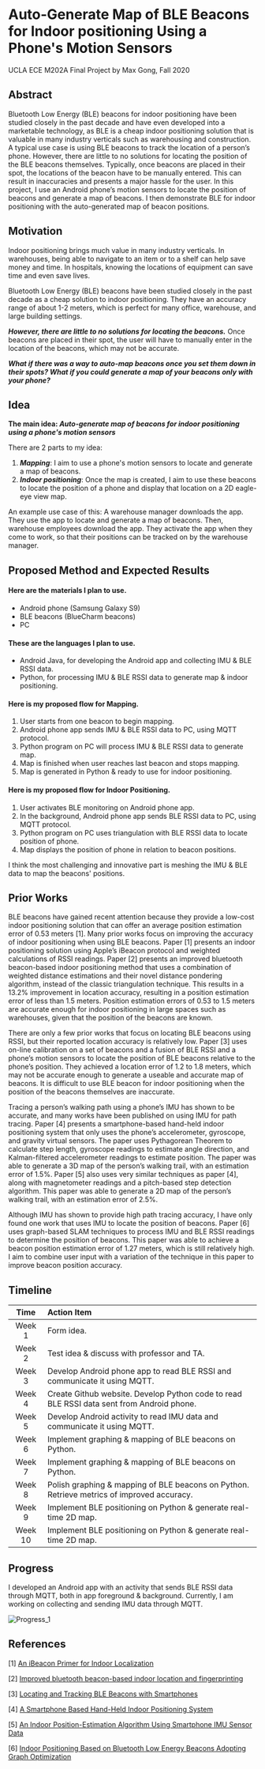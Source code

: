 # Auto-Generate Map of BLE Beacons for Indoor positioning Using a Phone's Motion Sensors

UCLA ECE M202A Final Project by Max Gong, Fall 2020

## Abstract

Bluetooth Low Energy (BLE) beacons for indoor positioning have been studied closely in the past decade and have even developed into a marketable technology, as BLE is a cheap indoor positioning solution that is valuable in many industry verticals such as warehousing and construction. A typical use case is using BLE beacons to track the location of a person’s phone. However, there are little to no solutions for locating the position of the BLE beacons themselves. Typically, once beacons are placed in their spot, the locations of the beacon have to be manually entered. This can result in inaccuracies and presents a major hassle for the user. In this project, I use an Android phone’s motion sensors to locate the position of beacons and generate a map of beacons. I then demonstrate BLE for indoor positioning with the auto-generated map of beacon positions. 

## Motivation

Indoor positioning brings much value in many industry verticals. In warehouses, being able to navigate to an item or to a shelf can help save money and time. In hospitals, knowing the locations of equipment can save time and even save lives.

Bluetooth Low Energy (BLE) beacons have been studied closely in the past decade as a cheap solution to indoor positioning. They have an accuracy range of about 1-2 meters, which is perfect for many office, warehouse, and large building settings. 

***However, there are little to no solutions for locating the beacons.*** Once beacons are placed in their spot, the user will have to manually enter in the location of the beacons, which may not be accurate. 

***What if there was a way to auto-map beacons once you set them down in their spots? What if you could generate a map of your beacons only with your phone?*** 


## Idea

**The main idea: _Auto-generate map of beacons for indoor positioning using a phone's motion sensors_** 

There are 2 parts to my idea: 
1. ***Mapping***: I aim to use a phone's motion sensors to locate and generate a map of beacons.
2. ***Indoor positioning***: Once the map is created, I aim to use these beacons to locate the position of a phone and display that location on a 2D eagle-eye view map.

An example use case of this: A warehouse manager downloads the app. They use the app to locate and generate a map of beacons. Then, warehouse employees download the app. They activate the app when they come to work, so that their positions can be tracked on by the warehouse manager. 


## Proposed Method and Expected Results

#### Here are the materials I plan to use. 
- Android phone (Samsung Galaxy S9)
- BLE beacons (BlueCharm beacons)
- PC 

#### These are the languages I plan to use. 
- Android Java, for developing the Android app and collecting IMU & BLE RSSI data. 
- Python, for processing IMU & BLE RSSI data to generate map & indoor positioning.

#### Here is my proposed flow for Mapping. 
1. User starts from one beacon to begin mapping.  
2. Android phone app sends IMU & BLE RSSI data to PC, using MQTT protocol. 
3. Python program on PC will process IMU & BLE RSSI data to generate map. 
4. Map is finished when user reaches last beacon and stops mapping. 
5. Map is generated in Python & ready to use for indoor positioning. 

#### Here is my proposed flow for Indoor Positioning.
1. User activates BLE monitoring on Android phone app.
2. In the background, Android phone app sends BLE RSSI data to PC, using MQTT protocol. 
3. Python program on PC uses triangulation with BLE RSSI data to locate position of phone. 
4. Map displays the position of phone in relation to beacon positions.  

I think the most challenging and innovative part is meshing the IMU & BLE data to map the beacons' positions. 


## Prior Works
BLE beacons have gained recent attention because they provide a low-cost indoor positioning solution that can offer an average position estimation error of 0.53 meters [1]. Many prior works focus on improving the accuracy of indoor positioning when using BLE beacons. Paper [1] presents an indoor positioning solution using Apple’s iBeacon protocol and weighted calculations of RSSI readings. Paper [2] presents an improved bluetooth beacon-based indoor positioning method that uses a combination of weighted distance estimations and their novel distance pondering algorithm, instead of the classic triangulation technique. This results in a 13.2% improvement in location accuracy, resulting in a position estimation error of less than 1.5 meters. Position estimation errors of 0.53 to 1.5 meters are accurate enough for indoor positioning in large spaces such as warehouses, given that the position of the beacons are known. 

There are only a few prior works that focus on locating BLE beacons using RSSI, but their reported location accuracy is relatively low. Paper [3] uses on-line calibration on a set of beacons and a fusion of BLE RSSI and a phone’s motion sensors to locate the position of BLE beacons relative to the phone’s position. They achieved a location error of 1.2 to 1.8 meters, which may not be accurate enough to generate a useable and accurate map of beacons. It is difficult to use BLE beacon for indoor positioning when the position of the beacons themselves are inaccurate. 

Tracing a person’s walking path using a phone’s IMU has shown to be accurate, and many works have been published on using IMU for path tracing. Paper [4] presents a smartphone-based hand-held indoor positioning system that only uses the phone’s accelerometer, gyroscope, and gravity virtual sensors. The paper uses Pythagorean Theorem to calculate step length, gyroscope readings to estimate angle direction, and Kalman-filtered accelerometer readings to estimate position. The paper was able to generate a 3D map of the person’s walking trail, with an estimation error of 1.5%. Paper [5] also uses very similar techniques as paper [4], along with magnetometer readings and a pitch-based step detection algorithm. This paper was able to generate a 2D map of the person’s walking trail, with an estimation error of 2.5%. 

Although IMU has shown to provide high path tracing accuracy, I have only found one work that uses IMU to locate the position of beacons. Paper [6] uses graph-based SLAM techniques to process IMU and BLE RSSI readings to determine the position of beacons. This paper was able to achieve a beacon position estimation error of 1.27 meters, which is still relatively high. I aim to combine user input with a variation of the technique in this paper to improve beacon position accuracy. 


## Timeline

| Time | Action Item |
| :---: | :--- |
| Week 1 | Form idea. |
| Week 2 | Test idea & discuss with professor and TA. |
| Week 3 | Develop Android phone app to read BLE RSSI and communicate it using MQTT. |
| Week 4 | Create Github website. Develop Python code to read BLE RSSI data sent from Android phone. |
| Week 5 | Develop Android activity to read IMU data and communicate it using MQTT. |
| Week 6 | Implement graphing & mapping of BLE beacons on Python. |
| Week 7 | Implement graphing & mapping of BLE beacons on Python. |
| Week 8 | Polish graphing & mapping of BLE beacons on Python. Retrieve metrics of improved accuracy. |
| Week 9 | Implement BLE positioning on Python & generate real-time 2D map. |
| Week 10 | Implement BLE positioning on Python & generate real-time 2D map. |


## Progress

I developed an Android app with an activity that sends BLE RSSI data through MQTT, both in app foreground & background. Currently, I am working on collecting and sending IMU data through MQTT. 

![Progress_1](https://github.com/maxgong21/ecem202a-project/blob/main/progress_1.jpg)


## References

[1] [An iBeacon Primer for Indoor Localization](https://dl.acm.org/doi/10.1145/2674061.2675028) 

[2] [Improved bluetooth beacon-based indoor location and fingerprinting](https://doi.org/10.1007/s12652-019-01626-2) 

[3] [Locating and Tracking BLE Beacons with Smartphones](https://dl.acm.org/doi/10.1145/3143361.3143385)

[4] [A Smartphone Based Hand-Held Indoor Positioning System](https://www.researchgate.net/publication/301529181_A_Smartphone_Based_Hand-Held_Indoor_Positioning_System) 

[5] [An Indoor Position-Estimation Algorithm Using Smartphone IMU Sensor Data](https://ieeexplore.ieee.org/stamp/stamp.jsp?tp=&arnumber=8606925)

[6] [Indoor Positioning Based on Bluetooth Low Energy Beacons Adopting Graph Optimization](https://www.ncbi.nlm.nih.gov/pmc/articles/PMC6264008/)

